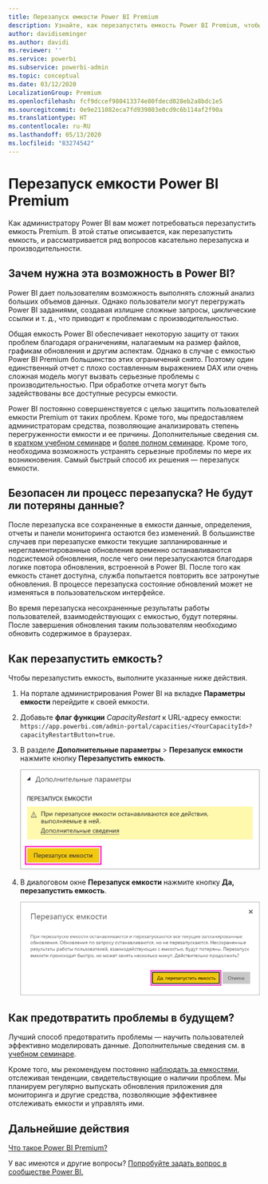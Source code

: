 ```yaml
---
title: Перезапуск емкости Power BI Premium
description: Узнайте, как перезапустить емкость Power BI Premium, чтобы устранить проблемы с производительностью.
author: davidiseminger
ms.author: davidi
ms.reviewer: ''
ms.service: powerbi
ms.subservice: powerbi-admin
ms.topic: conceptual
ms.date: 03/12/2020
LocalizationGroup: Premium
ms.openlocfilehash: fcf9dccef980413374e80fdecd028eb2a8bdc1e5
ms.sourcegitcommit: 0e9e211082eca7fd939803e0cd9c6b114af2f90a
ms.translationtype: HT
ms.contentlocale: ru-RU
ms.lasthandoff: 05/13/2020
ms.locfileid: "83274542"
---
```

# <a name="restart-a-power-bi-premium-capacity"></a>Перезапуск емкости Power BI Premium

Как администратору Power BI вам может потребоваться перезапустить емкость Premium. В этой статье описывается, как перезапустить емкость, и рассматривается ряд вопросов касательно перезапуска и производительности.

## <a name="why-does-power-bi-provide-this-option"></a>Зачем нужна эта возможность в Power BI?

Power BI дает пользователям возможность выполнять сложный анализ больших объемов данных. Однако пользователи могут перегружать Power BI заданиями, создавая излишне сложные запросы, циклические ссылки и т. д., что приводит к проблемам с производительностью.

Общая емкость Power BI обеспечивает некоторую защиту от таких проблем благодаря ограничениям, налагаемым на размер файлов, графикам обновления и другим аспектам. Однако в случае с емкостью Power BI Premium большинство этих ограничений снято. Поэтому один единственный отчет с плохо составленным выражением DAX или очень сложная модель могут вызвать серьезные проблемы с производительностью. При обработке отчета могут быть задействованы все доступные ресурсы емкости. 

Power BI постоянно совершенствуется с целью защитить пользователей емкости Premium от таких проблем. Кроме того, мы предоставляем администраторам средства, позволяющие анализировать степень перегруженности емкости и ее причины. Дополнительные сведения см. в [кратком учебном семинаре](https://www.youtube.com/watch?v=UgsjMbhi_Bk&feature=youtu.be) и [более полном семинаре](https://powerbi.tips/2018/07/). Кроме того, необходима возможность устранять серьезные проблемы по мере их возникновения. Самый быстрый способ их решения — перезапуск емкости.

## <a name="is-the-restart-process-safe-will-i-lose-any-data"></a>Безопасен ли процесс перезапуска? Не будут ли потеряны данные?

После перезапуска все сохраненные в емкости данные, определения, отчеты и панели мониторинга остаются без изменений. В большинстве случаев при перезапуске емкости текущие запланированные и нерегламентированные обновления временно останавливаются подсистемой обновления, после чего они перезапускаются благодаря логике повтора обновления, встроенной в Power BI. После того как емкость станет доступна, служба попытается повторить все затронутые обновления. В процессе перезапуска состояние обновлений может не изменяться в пользовательском интерфейсе. 

Во время перезапуска несохраненные результаты работы пользователей, взаимодействующих с емкостью, будут потеряны. После завершения обновления таким пользователям необходимо обновить содержимое в браузерах.

## <a name="how-do-i-restart-a-capacity"></a>Как перезапустить емкость?

Чтобы перезапустить емкость, выполните указанные ниже действия.

1. На портале администрирования Power BI на вкладке **Параметры емкости** перейдите к своей емкости. 

1. Добавьте **флаг функции** *CapacityRestart* к URL-адресу емкости: `https://app.powerbi.com/admin-portal/capacities/<YourCapacityId>?capacityRestartButton=true`.

1. В разделе **Дополнительные параметры** > **Перезапуск емкости** нажмите кнопку **Перезапустить емкость**.

    ![Перезапуск емкости](media/service-admin-premium-restart/restart-capacity.png)

1. В диалоговом окне **Перезапуск емкости** нажмите кнопку **Да, перезапустить емкость**.

    ![Подтверждение перезапуска](media/service-admin-premium-restart/confirm-restart.png)

## <a name="how-can-i-prevent-issues-from-happening-in-the-future"></a>Как предотвратить проблемы в будущем?

Лучший способ предотвратить проблемы — научить пользователей эффективно моделировать данные. Дополнительные сведения см. в [учебном семинаре](https://powerbi.tips/2018/07/).

Кроме того, мы рекомендуем постоянно [наблюдать за емкостями](service-admin-premium-monitor-capacity.md), отслеживая тенденции, свидетельствующие о наличии проблем. Мы планируем регулярно выпускать обновления приложения для мониторинга и другие средства, позволяющие эффективнее отслеживать емкости и управлять ими.

## <a name="next-steps"></a>Дальнейшие действия

[Что такое Power BI Premium?](service-premium-what-is.md)

У вас имеются и другие вопросы? [Попробуйте задать вопрос в сообществе Power BI.](https://community.powerbi.com/)
